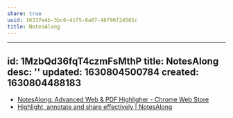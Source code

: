 ```yaml
---
share: true
uuid: 16317e4b-3bc6-41f5-8a07-46f96f24501c
title: NotesAlong
---
```

---
id: 1MzbQd36fqT4czmFsMthP
title: NotesAlong
desc: ''
updated: 1630804500784
created: 1630804488183
---

* [NotesAlong: Advanced Web & PDF Highligher - Chrome Web Store](https://chrome.google.com/webstore/detail/notesalong-advanced-web-p/egpbgcdjicaeknfhonheocaepjcabbjg)
* [Highlight, annotate and share effectively | NotesAlong](https://notesalong.com/)